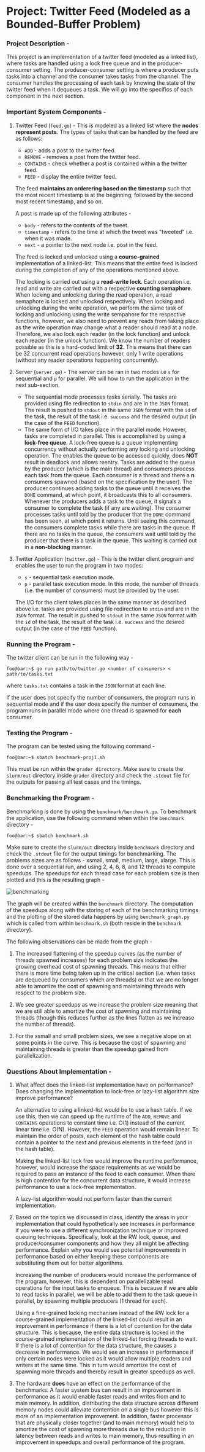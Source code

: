 # Project: Twitter Feed (Modeled as a Bounded-Buffer Problem)

### Project Description - 

This project is an implementation of a twitter feed (modeled as a linked list), where tasks are handled using a lock free queue and in the producer-consumer setting. The producer-consumer setting is where a producer puts tasks into a channel and the consumer takes tasks from the channel. The consumer handles the processing of each task by knowing the state of the twitter feed when it dequeues a task. We will go into the specifics of each component in the next section.

### Important System Components - 

1. Twitter Feed (`feed.go`) - This is modeled as a linked list where the **nodes represent posts**. The types of tasks that can be handled by the feed are as follows:

    - `ADD` - adds a post to the twitter feed.
    - `REMOVE` - removes a post from the twitter feed.
    - `CONTAINS` - check whether a post is contained within a the twitter feed.
    - `FEED` - display the entire twitter feed.

    The feed **maintains an orderering based on the timestamp** such that the most recent timestamp is at the beginning, followed by the second most recent timestamp, and so on.

    A post is made up of the following attributes - 

    - `body` - refers to the contents of the tweet.
    - `timestamp` - refers to the time at which the tweet was "tweeted" i.e. when it was made.
    - `next` - a pointer to the next node i.e. post in the feed.

    The feed is locked and unlocked using a **course-grained** implementation of a linked-list. This means that the entire feed is locked during the completion of any of the operations mentioned above. 

    The locking is carried out using a **read-write lock**. Each operation i.e. read and write are carried out with a respective **counting semaphore**. When locking and unlocking during the read operation, a read semaphore is locked and unlocked respectively. When locking and unlocking during the write operation, we perform the same task of locking and unlocking using the write sempahore for the respective functions, however, we also need to prevent any reads from taking place as the write operation may change what a reader should read at a node. Therefore, we also lock each reader (in the lock function) and unlock each reader (in the unlock function). We know the number of readers possible as this is a hard-coded limit of **32**. This means that there can be 32 concurrent read operations however, only 1 write operations (without any reader operations happening concurrently).

2. Server (`server.go`) - The server can be ran in two modes i.e `s` for sequential and `p` for parallel. We will how to run the application in the next sub-section.
    
    - The sequential mode processes tasks serially. The tasks are provided using file redirection to `stdin` and are in the `JSON` format. The result is pushed to `stdout` in the same `JSON` format with the `id` of the task, the result of the task i.e. `success` and the desired output (in the case of the `FEED` function). 
    - The same form of I/O takes place in the parallel mode. However, tasks are completed in parallel. This is accomplished by using a **lock-free queue**. A lock-free queue is a queue implementing concurrency without actually performing any locking and unlocking operation. The enables the queue to be accessed quickly, does **NOT** result in deadlock and allows reentry. Tasks are added to the queue by the producer (which is the main thread) and consumers process each task from the queue. Each consumer is a thread and there a **n** consumers spawned (based on the specification by the user). The producer continues adding tasks to the queue until it receives the `DONE` command, at which point, it broadcasts this to all consumers. Whenever the producers adds a task to the queue, it signals a consumer to complete the task (if any are waiting). The consumer processes tasks until told by the producer that the `DONE` command has been seen, at which point it returns. Until seeing this command, the consumers complete tasks while there are tasks in the queue. If there are no tasks in the queue, the consumers wait until told by the producer that there is a task in the queue. This waiting is carried out in a **non-blocking** manner.

3. Twitter Application (`twitter.go`) - This is the twitter client program and enables the user to run the program in two modes:
    - `s` - sequential task execution mode.
    - `p` - parallel task execution mode. In this mode, the number of threads (i.e. the number of consumers) must be provided by the user.

    The I/O for the client takes places in the same manner as described above i.e. tasks are provided using file redirection to `stdin` and are in the `JSON` format. The result is pushed to `stdout` in the same `JSON` format with the `id` of the task, the result of the task i.e. `success` and the desired output (in the case of the `FEED` function). 

### Running the Program - 

The twitter client can be run in the following way - 

```console
foo@bar:~$ go run path/to/twitter.go <number of consumers> < path/to/tasks.txt
```

where `tasks.txt` contains a task in the `JSON` format at each line.

If the user does not specify the number of consumers, the program runs in sequential mode and if the user does specify the number of consumers, the program runs in parallel mode where one thread is spawned for **each** consumer.

### Testing the Program - 

The program can be tested using the following command - 

```console
foo@bar:~$ sbatch benchmark-proj1.sh
```

This must be run within the `grader directory`. Make sure to create the `slurm/out` directory inside `grader` directory and check the `.stdout` file for the outputs for passing all test cases and the timings. 

### Benchmarking the Program - 

Benchmarking is done by using the `benchmark/benchmark.go`. To benchmark the application, use the following command when within the `benchmark` directory - 

```console
foo@bar:~$ sbatch benchmark.sh
```

Make sure to create the `slurm/out` directory inside `benchmark` directory and check the `.stdout` file for the output timings for benchmarking. The problems sizes are as follows - xsmall, small, medium, large, xlarge. This is done over a sequential run, and using 2, 4, 6, 8, and 12 threads to compute speedups. The speedups for each thread case for each problem size is then plotted and this is the resulting graph - 

![benchmarking](./speedup.png)


The graph will be created within the `benchmark` directory. The computation of the speedups along with the storing of each of the benchmarking timings and the plotting of the stored data happens by using `benchmark_graph.py` which is called from within `benchmark.sh` (both reside in the `benchmark` directory).


The following observations can be made from the graph - 

1. The increased flattening of the speedup curves (as the number of threads spawned increases) for each problem size indicates the growing overhead cost of spawning threads. This means that either there is more time being taken up in the critical section (i.e. when tasks are dequeued by consumers which are threads) or that we are no longer able to amortize the cost of spawning and maintaining threads with respect to the problem size. 

2. We see greater speedups as we increase the problem size meaning that we are still able to amortize the cost of spawning and maintaining threads (though this reduces further as the lines flatten as we increase the number of threads). 

3. For the xsmall and small problem sizes, we see a negative slope on at some points in the curve. This is because the cost of spawning and maintaining threads is greater than the speedup gained from parallelization.


### Questions About Implementation - 

1. What affect does the linked-list implementation have on performance? Does changing the implementation to lock-free or lazy-list algorithm size improve performance?

    An alternative to using a linked-list would be to use a hash table. If we use this, then we can speed up the runtime of the `ADD`, `REMOVE` and `CONTAINS` operations to constant time i.e. O(1) instead of the current linear time i.e. O(N). However, the `FEED` operation would remain linear. To maintain the order of posts, each element of the hash table could contain a pointer to the next and previous elements in the feed (and in the hash table).

    Making the linked-list lock free would improve the runtime performance, however, would increase the space requirements as we would be required to pass an instance of the feed to each consumer. When there is high contention for the concurrent data structure, it would increase performance to use a lock-free implementation.

    A lazy-list algorithm would not perform faster than the current implementation.

2. Based on the topics we discussed in class, identify the areas in your implementation that could hypothetically see increases in performance if you were to use a different synchronization technique or improved queuing techniques. Specifically, look at the RW lock, queue, and producer/consumer components and how they all might be affecting performance. Explain why you would see potential improvements in performance based on either keeping these components are substituting them out for better algorithms.

    Increasing the number of producers would increase the performance of the program, however, this is dependent on parallelizable read operations for the input tasks to enqueue. This is because if we are able to read tasks in parallel, we will be able to add them to the task queue in parallel, by spawning multiple producers (1 thread for each).

    Using a fine-grained locking mechanism instead of the RW lock for a course-grained implementation of the linked-list could result in an improvement in performance if there is a lot of contention for the data structure. This is because, the entire data structure is locked in the course-grained implementation of the linked-list forcing threads to wait. If there is a lot of contention for the data structure, the causes a decrease in performance. We would see an increase in performance if only certain nodes were locked as it would allow multiple readers and writers at the same time. This in turn would amortize the cost of spawning more threads and thereby result in greater speedups as well.

3. The hardware **does** have an effect on the performance of the benchmarks. A faster system bus can result in an improvement in performance as it would enable faster reads and writes from and to main memory. In addition, distributing the data structure across different memory nodes could alleviate contention on a single bus however this is more of an implementation improvement. In addition, faster processor that are physically closer together (and to main memory) would help to amortize the cost of spawning more threads due to the reduction in latency between reads and writes to main memory, thus resulting in an improvement in speedups and overall performance of the program.